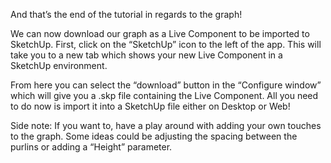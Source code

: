 And that’s the end of the tutorial in regards to the graph!

We can now download our graph as a Live Component to be imported to SketchUp. First, click on the “SketchUp” icon to the left of the app. This will take you to a new tab which shows your new Live Component in a SketchUp environment.

From here you can select the “download” button in the “Configure window” which will give you a .skp file containing the Live Component. All you need to do now is import it into a SketchUp file either on Desktop or Web!

Side note: If you want to, have a play around with adding your own touches to the graph. Some ideas could be adjusting the spacing between the purlins or adding a “Height” parameter.

